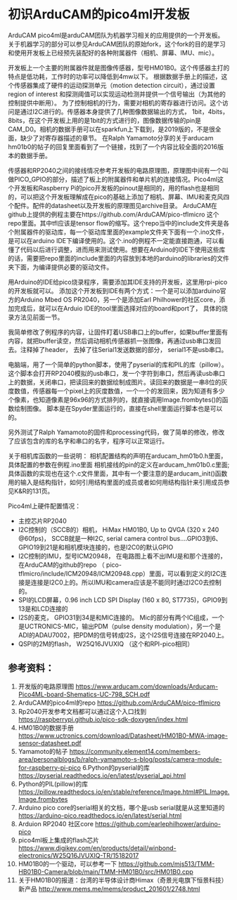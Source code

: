 # 初识ArduCAM的pico4ml开发板

ArduCAM pico4ml是arduCAM团队为机器学习相关的应用提供的一个开发板。关于机器学习的部分可以参见ArduCAM团队的原始fork，这个fork的目的是学习和使用开发板上已经预先装配好的各种附属器件（相机、屏幕、IMU、mic）。

开发板上一个主要的附属器件就是图像传感器，型号HM01B0。这个传感器主打的特点是低功耗，工作时的功率可以降低到4mw以下。 根据数据手册上的描述，这个传感器集成了硬件的运动探测单元（motion detection circuit），通过设置region of interest 和探测阈值可以实现运动检测并提供一个信号输出（为其他的控制提供中断用）。 为了控制相机的行为，需要对相机的寄存器进行访问。这个访问是通过I2C进行的。传感器本身提供了几种图像数据输出的方式， 1bit，4bits，8bits，在这个开发板上用的是1bit的方式进行的，图像数据传输的pin是CAM_D0。相机的数据手册可以在sparkfun上下载到，是2019版的，不是很全面，缺少了对寄存器描述的章节。 在Ralph Yamamoto分享的关于arducam hm01b0的帖子的回复里面看到了一个链接，找到了一个内容比较全面的2016版本的数据手册。

传感器和RP2040之间的接线情况参考开发板的电路原理图，原理图中间有一个叫做PICO_GPIO的部分，描述了板上的附属器件和单片机的连接情况。Pico4ml这个开发板和Raspberry Pi的pico开发板的pinout是相同的，用的flash也是相同的，可以把这个开发板理解成在pico的基础上添加了相机、屏幕、IMU和麦克风四个配件。配件的datasheet以及开发板的原理图见archive目录。 
ArduCAM在github上提供的例程主要在https://github.com/ArduCAM/pico-tflmicro 这个repo里面。其中tfl应该是tensor flow的缩写。这个repo当中的include文件夹是各个附属器件的驱动库，每一个驱动库里面的example文件夹下面有一个.ino文件，是可以在arduino IDE下编译使用的。这个.ino的例程不一定能直接跑通，可以看懂了代码以后进行调整，进而用来测试使用。想要在Arduino的IDE下使用这些库的话，需要把repo里面的include里面的内容放到本地的arduino的libraries的文件夹下面，为编译提供必要的驱动文件。

用Arduino的IDE给pico烧录程序，需要添加其IDE支持的开发板，这里用rpi-pico的开发板就可以。 添加这个开发板到IDE有两个方式：一个是可以添加arduino官方的Arduino Mbed OS PR2040，另一个是添加Earl Philhower的社区core，添加完成后，就可以在Arduio IDE的tool里面选择对应的board和port了， 具体的烧录方法见前面一节。

我简单修改了例程序的内容，让固件盯着USB串口上的buffer，如果buffer里面有内容，就把buffer读空，然后调动相机传感器抓一张图像，再通过usb串口发回去。注释掉了header， 去掉了往Serial1发送数据的部分， serial1不是usb串口。

电脑端，用了一个简单的python脚本，使用了pyserial的库和PIL的库（pillow）。这个脚本会打开RP2040模拟的usb串口，发一个字符到串口，然后再读usb串口上的数据，关闭串口，把读回来的数据绘制成图片。读回来的数据是一串8位的灰度数值，传感器每一个pixel上的灰度数值，一个一个的发回来，因为知道有多少个像素，也知道像素是96x96的方式排列的，就直接调用Image.frombytes()的函数绘制图像。 脚本是在Spyder里面运行的，直接在shell里面运行脚本也是可以的。

另外测试了Ralph Yamamoto的固件和processing代码，做了简单的修改，修改了应该包含的库的名字和串口的名字，程序可以正常运行。 

关于相机库函数的一些说明：
相机配置结构的声明在arducam_hm01b0.h里面，具体配置的参数在例程.ino里面
相机接线的pin的定义在arducam_hm01b0.c里面; 
具体函数的实现也在这个.c文件里面，其中有一个要注意的是arducam_init()函数用的输入是结构指针，如何引用结构里面的成员或者如何用结构指针来引用成员参见K&R的131页。

Pico4ml上硬件配置情况：
* 主控芯片RP2040
* I2C控制的（SCCB的）相机， HiMax HM01B0, Up to QVGA (320 x 240 @60fps)， SCCB就是一种I2C, serial camera control bus….GPIO3到6、GPIO19到21是和相机模块连接的，也是I2C0的默认GPIO
* I2C控制的IMU，型号ICM20948，  在电路图上看不出IMU是和那个连接的， 在ArduCAM的github的repo （ pico-tflmicro/include/ICM20948/ICM20948.cpp）里面，可以看到定义的I2C连接是连接是I2C0上的。所以IMU和camera应该是不能同时通过I2C0去控制的。 
* SPI的LCD屏幕，0.96 inch LCD SPI Display (160 x 80, ST7735)，GPIO9到13是和LCD连接的
* I2S的麦克， GPIO31到34是和MIC连接的。 Mic的部分有两个IC组成，一个是UCTRONICS-MIC，输出PDM（pulse density modulation），另一个是ADI的ADAU7002，把PDM的信号转成I2S，这个I2S信号连接在RP2040上。
* QSPI的2M的flash， W25Q16JVUXIQ （这个和RPI-pico相同）

## 参考资料：

1. 开发版的电路原理图
https://www.arducam.com/downloads/Arducam-Pico4ML-board-Shematics-UC-798_SCH.pdf
2. ArduCAM的pico4ml的repo
https://github.com/ArduCAM/pico-tflmicro 
3. Rp2040开发参考文档都可以通过这个入口找到
https://raspberrypi.github.io/pico-sdk-doxygen/index.html 
4. HM01B0的数据手册
https://www.uctronics.com/download/Datasheet/HM01B0-MWA-image-sensor-datasheet.pdf 
5. Yamamoto的帖子
https://community.element14.com/members-area/personalblogs/b/ralph-yamamoto-s-blog/posts/camera-module-for-raspberry-pi-pico 
6.Python的pyserial的库
https://pyserial.readthedocs.io/en/latest/pyserial_api.html 
7. Python的PIL(pillow)的库
https://pillow.readthedocs.io/en/stable/reference/Image.html#PIL.Image.Image.frombytes 
8. Arduino pico core的serial相关的文档，哪个是usb serial就是从这里知道的
https://arduino-pico.readthedocs.io/en/latest/serial.html 
9. Arduion RP2040 社区core
https://github.com/earlephilhower/arduino-pico
10. pico4ml板上集成的flash芯片
https://www.digikey.com/en/products/detail/winbond-electronics/W25Q16JVUXIQ-TR/15182017 
11. HM01B0的一个驱动，可以参考一下
https://github.com/mjs513/TMM-HB01B0-Camera/blob/main/TMM-HM01B0/src/HM01B0.cpp 
12. 关于HM01B0的报道：台湾的半导体设计商Himax（奇景光电旗下恒景科技）新产品
http://www.mems.me/mems/product_201601/2748.html 
